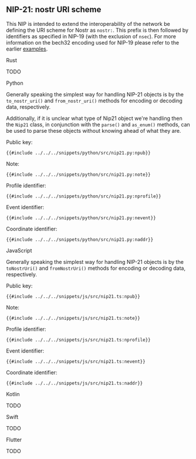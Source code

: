 ## NIP-21: nostr URI scheme

This NIP is intended to extend the interoperability of the network be defining the URI scheme for Nostr as `nostr:`. 
This prefix is then followed by identifiers as specified in NIP-19 (with the exclusion of `nsec`). 
For more information on the bech32 encoding used for NIP-19 please refer to the earlier [examples](19.md).

<custom-tabs category="lang">

<div slot="title">Rust</div>
<section>

TODO

</section>

<div slot="title">Python</div>
<section>

Generally speaking the simplest way for handling NIP-21 objects is by the `to_nostr_uri()` and `from_nostr_uri()` methods for encoding or decoding data, respectively. 

Additionally, if it is unclear what type of Nip21 object we're handling then the `Nip21` class, 
in conjunction with the `parse()` and `as_enum()` methods, can be used to parse these objects without knowing ahead of what they are.

Public key:

```python,ignore
{{#include ../../../snippets/python/src/nip21.py:npub}}
```

Note:

```python,ignore
{{#include ../../../snippets/python/src/nip21.py:note}}
```

Profile identifier:

```python,ignore
{{#include ../../../snippets/python/src/nip21.py:nprofile}}
```

Event identifier:

```python,ignore
{{#include ../../../snippets/python/src/nip21.py:nevent}}
```

Coordinate identifier:

```python,ignore
{{#include ../../../snippets/python/src/nip21.py:naddr}}
```

</section>

<div slot="title">JavaScript</div>
<section>

Generally speaking the simplest way for handling NIP-21 objects is by the `toNostrUri()` and `fromNostrUri()` methods for encoding or decoding data, respectively.


Public key:

```typescript,ignore
{{#include ../../../snippets/js/src/nip21.ts:npub}}
```

Note:

```typescript,ignore
{{#include ../../../snippets/js/src/nip21.ts:note}}
```

Profile identifier:

```typescript,ignore
{{#include ../../../snippets/js/src/nip21.ts:nprofile}}
```

Event identifier:

```typescript,ignore
{{#include ../../../snippets/js/src/nip21.ts:nevent}}
```

Coordinate identifier:

```typescript,ignore
{{#include ../../../snippets/js/src/nip21.ts:naddr}}
```

</section>

<div slot="title">Kotlin</div>
<section>

TODO

</section>

<div slot="title">Swift</div>
<section>

TODO

</section>

<div slot="title">Flutter</div>
<section>

TODO

</section>
</custom-tabs>
